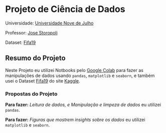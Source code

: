 # Projeto de Ciência de Dados
Universidade: [Universidade Nove de Julho](https://www.uninove.br/)

Professor: [Jose Storopoli](https://github.com/storopoli)

Dataset: [Fifa19](https://www.kaggle.com/karangadiya/fifa19)



## Resumo do Projeto
Neste Projeto eu utilizei Notbooks pelo [Google Colab](https://colab.research.google.com/) para fazer as  manipulações de dados usando 
`pandas`,  `matplotlib` e `seaborn`, e também usei o  Dataset [Fifa19](https://www.kaggle.com/karangadiya/fifa19) do site [Kaggle](https://www.kaggle.com). 

### Propostas do Projeto
**Para fazer:** *Leitura de dados, e  Manipulação e limpeza de dados* eu utilizei `pandas`.

**Para fazer:** *Figuras que mostrem insights sobre os dados* eu utilizei `matplotlib` e `seaborn`.
